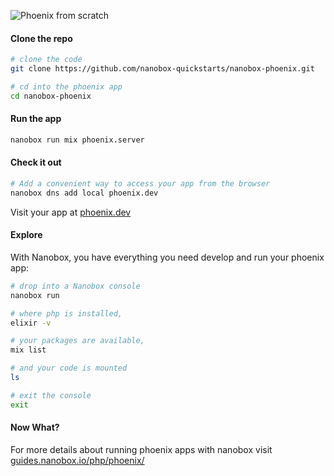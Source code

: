 ![Phoenix from scratch](https://guides.nanobox.io/assets/quickstart-icons/phoenix.png)

#### Clone the repo

```bash
# clone the code
git clone https://github.com/nanobox-quickstarts/nanobox-phoenix.git

# cd into the phoenix app
cd nanobox-phoenix
```

#### Run the app

```bash
nanobox run mix phoenix.server
```

#### Check it out

```bash
# Add a convenient way to access your app from the browser
nanobox dns add local phoenix.dev
```

Visit your app at <a href="http://phoenix.dev" target="\_blank">phoenix.dev</a>

#### Explore
With Nanobox, you have everything you need develop and run your phoenix app:

```bash
# drop into a Nanobox console
nanobox run

# where php is installed,
elixir -v

# your packages are available,
mix list

# and your code is mounted
ls

# exit the console
exit
```

#### Now What?
For more details about running phoenix apps with nanobox visit [guides.nanobox.io/php/phoenix/](https://guides.nanobox.io/php/phoenix/)
